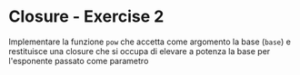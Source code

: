 # Closure - Exercise 2
Implementare la funzione `pow` che accetta come argomento la base (`base`) e restituisce una closure che si occupa di elevare a potenza la base per l'esponente passato come parametro